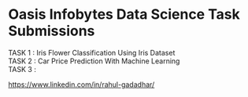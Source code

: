 # Oasis Infobytes Data Science Task Submissions

TASK 1 : Iris Flower Classification Using Iris Dataset  
TASK 2 : Car Price Prediction With Machine Learning  
TASK 3 :      
  
https://www.linkedin.com/in/rahul-gadadhar/
